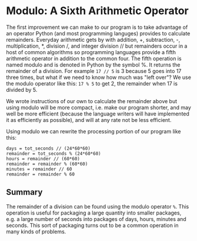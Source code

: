 # Modulo: A Sixth Arithmetic Operator

The first improvement we can make to our program is to take advantage of an operator Python (and most programming languges) provides to calculate remainders. Everyday arithmetic gets by with addition, +, subtraction, -, multiplication, *, division /, and integer division // but remainders occur in a host of common algorithms so programming languages provide a fifth arithmetic operator in addition to the common four. The fifth operation is named modulo and is denoted in Python by the symbol %. It returns the remainder of a division. For example `17 // 5` is 3 because 5 goes into 17 three times, but what if we need to know how much was "left over"? We use the modulo operator like this: `17 % 5` to get 2, the remainder when 17 is divided by 5.

We wrote instructions of our own to calculate the remainder above but using modulo will be more compact, i.e. make our program shorter, and may well be more efficient (because the language writers will have implemented it as efficiently as possible), and will at any rate not be less efficient.

Using modulo we can rewrite the processing portion of our program like this:

    days = tot_seconds // (24*60*60)
    remainder = tot_seconds % (24*60*60)
    hours = remainder // (60*60)
    remainder = remainder % (60*60)
    minutes = remainder // 60
    remainder = remainder % 60

## Summary

The remainder of a division can be found using the modulo
operator `%`. This operation is useful for packaging a large
quantity into smaller packages, e.g. a large number of seconds into
packages of days, hours, minutes and seconds. This sort of packaging
turns out to be a common operation in many kinds of problems.
